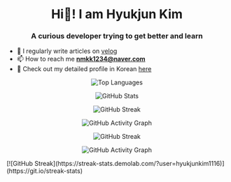 <h1 align="center">Hi👋! I am Hyukjun Kim</h1>
<h3 align="center">A curious developer trying to get better and learn</h3>

- 📝 I regularly write articles on [velog](https://velog.io/@rlagurwns112)  
- 📫 How to reach me **nmkk1234@naver.com**
- 🔭 Check out my detailed profile in Korean [here](https://velog.io/@rlagurwns112/about)

<p align="center">
  <!-- 가장 많이 사용한 언어 -->
  <img src="https://github-readme-stats.vercel.app/api/top-langs?username=hyukjunkim1116&show_icons=true&theme=synthwave&locale=en&layout=compact" alt="Top Languages" />
</p>

<p align="center">
  <!-- GitHub 전체 통계 -->
  <img src="https://github-readme-stats.vercel.app/api?username=hyukjunkim1116&show_icons=true&theme=synthwave&locale=en" alt="GitHub Stats" />
</p>

<p align="center">
  <!-- GitHub 연속 커밋 스트릭 -->
  <img src="https://github-readme-streak-stats.herokuapp.com/?user=hyukjunkim1116&theme=synthwave" alt="GitHub Streak" />
</p>

<p align="center">
  <!-- GitHub 활동 그래프 -->
  <img src="https://github-readme-activity-graph.vercel.app/graph?username=hyukjunkim1116&theme=tokyo-night" alt="GitHub Activity Graph" />
</p>

<p align="center">
  <img src="https://github-readme-streak-stats.vercel.app?user=hyukjunkim1116&theme=highcontrast&hide_border=true" alt="GitHub Streak" />
</p>
<p align="center">
  <img src="https://github-readme-activity-graph.cyclic.app/graph?username=hyukjunkim1116&theme=dracula" alt="GitHub Activity Graph" />
</p>
[![GitHub Streak](https://streak-stats.demolab.com/?user=hyukjunkim1116)](https://git.io/streak-stats)

